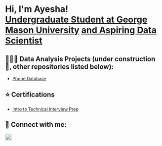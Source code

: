<h1>Hi, I'm Ayesha! <br/><a href="https://www.linkedin.com/in/ayesha-abdullahi">Undergraduate Student at George Mason University</a> <a href="https://github.com/ayeshaabdullahi">and Aspiring Data Scientist</a> 

<h2>👩🏽‍💻 Data Analysis Projects (under construction 🚧, other repositories listed below):</h2>

- [Phone Database](https://github.com/ayeshaabdullahi/Phone-Database)


<h2>⭐️ Certifications</h2>

- [Intro to Technical Interview Prep](https://drive.google.com/file/d/1SCf56nh3HI9o7MSPBzKx3Os2NPojF0uO/view?usp=sharing)


<h2> 🤳 Connect with me:</h2>

[<img align="left" alt="LinkedIn" width="22px" src="https://cdn.jsdelivr.net/npm/simple-icons@v3/icons/linkedin.svg" />](https://www.linkedin.com/in/ayesha-abdullahi/)

[linkedin]: https://linkedin.com/in/joshmadakor

<!--
**joshmadakor1/joshmadakor1** is a ✨ _special_ ✨ repository because its `README.md` (this file) appears on your GitHub profile.

Here are some ideas to get you started:

- 🔭 I’m currently working on ...
- 🌱 I’m currently learning ...
- 👯 I’m looking to collaborate on ...
- 🤔 I’m looking for help with ...
- 💬 Ask me about ...
- 📫 How to reach me: ...
- 😄 Pronouns: ...
- ⚡ Fun fact: ...
-->
